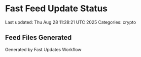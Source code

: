 # Fast Feed Update Status
Last updated: Thu Aug 28 11:28:21 UTC 2025
Categories: crypto

## Feed Files Generated

Generated by Fast Updates Workflow
